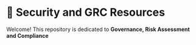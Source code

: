 # 🔐 Security and GRC Resources 

Welcome! This repository is dedicated to **Governance, Risk Assessment and Compliance** 

